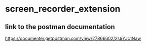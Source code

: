 # screen_recorder_extension
## link to the postman documentation
https://documenter.getpostman.com/view/27866602/2s9YJc1Naw
